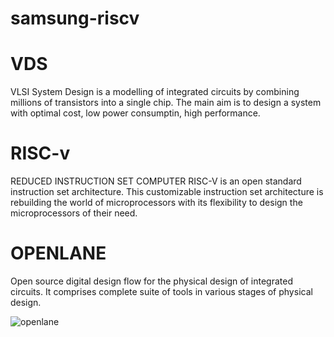# samsung-riscv
# VDS
VLSI System Design is a modelling of integrated circuits by combining millions of transistors into a single chip. The main aim is to design a system with optimal cost, low power consumptin, high performance.

# RISC-v 
REDUCED INSTRUCTION SET COMPUTER
RISC-V is an open standard instruction set architecture. This customizable instruction set architecture is rebuilding the world of microprocessors with its flexibility to design the microprocessors of their need.

# OPENLANE
Open source digital design flow for the physical design of integrated circuits. It comprises complete suite of tools in various stages of physical design.

![openlane](https://github.com/user-attachments/assets/069edb82-9988-4601-ba50-7ca21d5b3125)




